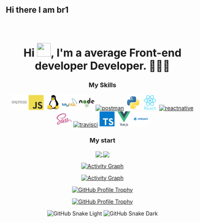 ## Hi there I am br1
<div align="center">    

# Hi <img height="36px" width="36px" src="https://user-images.githubusercontent.com/18350557/176309783-0785949b-9127-417c-8b55-ab5a4333674e.gif">, I'm a average Front-end developer Developer. 🧑🏻‍💻

### My Skills
<a href="https://expressjs.com" target="_blank" rel="noreferrer"><img src="https://raw.githubusercontent.com/devicons/devicon/master/icons/express/express-original-wordmark.svg" alt="express" width="40" height="40" /></a>
<a href="https://developer.mozilla.org/en-US/docs/Web/JavaScript" target="_blank" rel="noreferrer"><img src="https://raw.githubusercontent.com/devicons/devicon/master/icons/javascript/javascript-original.svg" alt="javascript" width="40" height="40" /></a>
<a href="https://www.linux.org/" target="_blank" rel="noreferrer"><img src="https://raw.githubusercontent.com/devicons/devicon/master/icons/linux/linux-original.svg" alt="linux" width="40" height="40" /></a>
<a href="https://www.mysql.com/" target="_blank" rel="noreferrer"><img src="https://raw.githubusercontent.com/devicons/devicon/master/icons/mysql/mysql-original-wordmark.svg" alt="mysql" width="40" height="40" /></a>
<a href="https://nodejs.org" target="_blank" rel="noreferrer"><img src="https://raw.githubusercontent.com/devicons/devicon/master/icons/nodejs/nodejs-original-wordmark.svg" alt="nodejs" width="40" height="40" /></a>
<a href="https://postman.com" target="_blank" rel="noreferrer"><img src="https://www.vectorlogo.zone/logos/getpostman/getpostman-icon.svg" alt="postman" width="40" height="40" /></a>
<a href="https://www.python.org" target="_blank" rel="noreferrer"><img src="https://raw.githubusercontent.com/devicons/devicon/master/icons/python/python-original.svg" alt="python" width="40" height="40" /></a>
<a href="https://reactjs.org/" target="_blank" rel="noreferrer"><img src="https://raw.githubusercontent.com/devicons/devicon/master/icons/react/react-original-wordmark.svg" alt="react" width="40" height="40" /></a>
<a href="https://reactnative.dev/" target="_blank" rel="noreferrer"><img src="https://reactnative.dev/img/header_logo.svg" alt="reactnative" width="40" height="40" /></a>
<a href="https://sass-lang.com" target="_blank" rel="noreferrer"><img src="https://raw.githubusercontent.com/devicons/devicon/master/icons/sass/sass-original.svg" alt="sass" width="40" height="40" /></a>
<a href="https://travis-ci.org" target="_blank" rel="noreferrer"><img src="https://www.vectorlogo.zone/logos/travis-ci/travis-ci-icon.svg" alt="travisci" width="40" height="40" /></a>
<a href="https://www.typescriptlang.org/" target="_blank" rel="noreferrer"><img src="https://raw.githubusercontent.com/devicons/devicon/master/icons/typescript/typescript-original.svg" alt="typescript" width="40" height="40" /></a>
<a href="https://vuejs.org/" target="_blank" rel="noreferrer"><img src="https://raw.githubusercontent.com/devicons/devicon/master/icons/vuejs/vuejs-original-wordmark.svg" alt="vuejs" width="40" height="40" /></a>
<a href="https://webpack.js.org" target="_blank" rel="noreferrer"><img src="https://raw.githubusercontent.com/devicons/devicon/d00d0969292a6569d45b06d3f350f463a0107b0d/icons/webpack/webpack-original-wordmark.svg" alt="webpack" width="40" height="40" /></a>

### My start
<a href="https://github.com/anuraghazra/github-readme-stats">
  <img align="center" src="https://github-readme-stats.vercel.app/api/pin/?username=br1nosense&repo=github-readme-stats" />
</a>
<a href="https://github.com/anuraghazra/convoychat">
  <img align="center" src="https://github-readme-stats.vercel.app/api/top-langs/?username=br1nosense&layout=compact)](https://github.com/anuraghazra/github-readme-stats" />
</a>



[![Activity Graph](https://github-readme-activity-graph.vercel.app/graph?username=br1nosense&theme=rogue&bg_color=ffffff#gh-light-mode-only)](https://github-readme-activity-graph.vercel.app/graph?username=br1nosense&theme=rogue&bg_color=ffffff#gh-light-mode-only)

[![Activity Graph](https://github-readme-activity-graph.vercel.app/graph?username=br1nosense&theme=vue#gh-dark-mode-only)](https://github-readme-activity-graph.vercel.app/graph?username=br1nosense&theme=vue#gh-dark-mode-only)

[![GitHub Profile Trophy](https://github-profile-trophy.vercel.app/?username=br1nosense&title=-Reviews)](https://github-profile-trophy.vercel.app/?username=br1nosense&title=-Reviews#gh-light-mode-only)

[![GitHub Profile Trophy](https://github-profile-trophy.vercel.app/?username=br1nosense&title=-Reviews&theme=onedark)](https://github-profile-trophy.vercel.app/?username=br1nosense&title=-Reviews&theme=onedark#gh-dark-mode-only)

![GitHub Snake Light](https://raw.githubusercontent.com/br1nosense/output/github-contribution-grid-snake.svg#gh-light-mode-only)
![GitHub Snake Dark](https://raw.githubusercontent.com/br1nosense/output/github-contribution-grid-snake-dark.svg#gh-dark-mode-only)


</div>  
